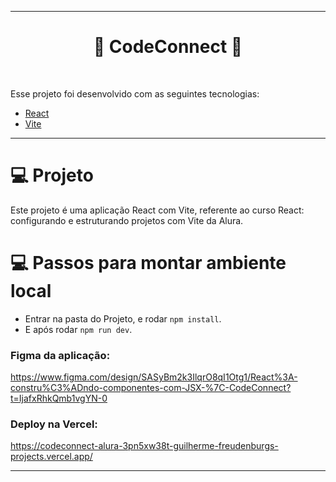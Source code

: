 
---
<h1 align="center">
  🚀 CodeConnect 🚀
</h1>
<br>



Esse projeto foi desenvolvido com as seguintes tecnologias:

- [React](https://reactjs.org)
- [Vite](https://vite.dev/)

-----

# 💻 Projeto

Este projeto é uma aplicação React com Vite, referente ao curso React: configurando e estruturando projetos com Vite da Alura.

#  💻 Passos para montar ambiente local
* Entrar na pasta do Projeto, e rodar `npm install`.
* E após rodar `npm run dev`.


### Figma da aplicação:
https://www.figma.com/design/SASyBm2k3IlqrO8qI1Otg1/React%3A-constru%C3%ADndo-componentes-com-JSX-%7C-CodeConnect?t=IjafxRhkQmb1vgYN-0



### Deploy na Vercel:
https://codeconnect-alura-3pn5xw38t-guilherme-freudenburgs-projects.vercel.app/


---